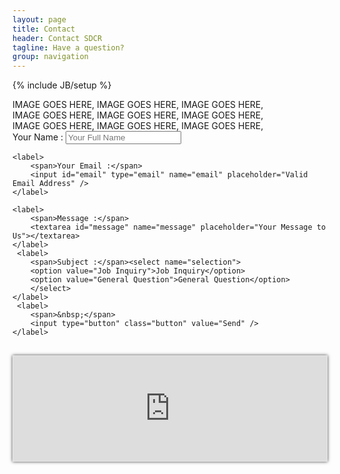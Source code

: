 ```yaml
---
layout: page
title: Contact
header: Contact SDCR
tagline: Have a question?
group: navigation
---
```

{% include JB/setup %}

<!--
Google Map embed:

Original object:
<iframe width="600" height="450" frameborder="0" style="border:0" src="https://www.google.com/maps/embed/v1/place?q=san%20diego%20city%20college&key=AIzaSyC-c-4P3FhPrpP08DmDmrwjG44DUE3v_LU"></iframe>

Fluid Map Maintaining:
http://codepen.io/bradfrost/full/vwInb

Uncle Dave's Ol' Padded Box:
http://daverupert.com/2012/04/uncle-daves-ol-padded-box/
-->
<div id="wrapper">
     <div id = "contact1">IMAGE GOES HERE, IMAGE GOES HERE, IMAGE GOES HERE,
     </div>
     <div id = "contact2">IMAGE GOES HERE, IMAGE GOES HERE, IMAGE GOES HERE,
     </div>
     <div id = "contact3">IMAGE GOES HERE, IMAGE GOES HERE, IMAGE GOES HERE,
     </div>
     <div id = "contactform">
<form action="" method="post" class="STYLE-NAME">
    <label>
        <span>Your Name :</span>
        <input id="name" type="text" name="name" placeholder="Your Full Name" />
    </label>
    
    <label>
        <span>Your Email :</span>
        <input id="email" type="email" name="email" placeholder="Valid Email Address" />
    </label>
    
    <label>
        <span>Message :</span>
        <textarea id="message" name="message" placeholder="Your Message to Us"></textarea>
    </label> 
     <label>
        <span>Subject :</span><select name="selection">
        <option value="Job Inquiry">Job Inquiry</option>
        <option value="General Question">General Question</option>
        </select>
    </label>    
     <label>
        <span>&nbsp;</span> 
        <input type="button" class="button" value="Send" /> 
    </label>    
</form>
     </div>
</div>

<div id="map-container" style="margin-top: 30px; padding-top: 33.33%; position: relative; border: 1px solid #e7e7e7; box-shadow: 0 0 5px 0 rgba(0,0,0,0.75);">
    <iframe id="map" src="https://www.google.com/maps/embed/v1/place?q=san%20diego%20city%20college&key=AIzaSyC-c-4P3FhPrpP08DmDmrwjG44DUE3v_LU" style="bottom: 0; height: 100%; left: 0; position: absolute; right: 0; top: 0; width: 100%; border: 0;"></iframe> 
</div>

